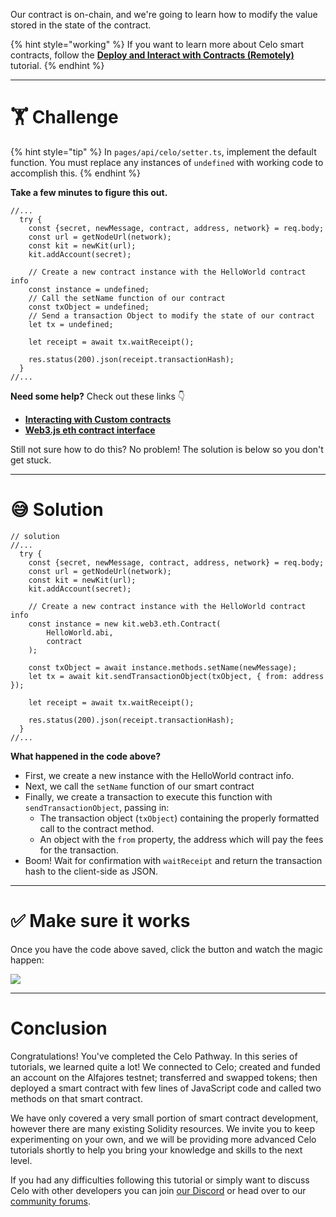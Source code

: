 Our contract is on-chain, and we're going to learn how to modify the value stored in the state of the contract.

{% hint style="working" %}
If you want to learn more about Celo smart contracts, follow the [**Deploy and Interact with Contracts (Remotely)**](https://learn.figment.io/tutorials/hello-contracts) tutorial.
{% endhint %}

---

# 🏋️ Challenge

{% hint style="tip" %}
In `pages/api/celo/setter.ts`, implement the default function. You must replace any instances of `undefined` with working code to accomplish this.
{% endhint %}

**Take a few minutes to figure this out.**

```tsx
//...
  try {
    const {secret, newMessage, contract, address, network} = req.body;
    const url = getNodeUrl(network);
    const kit = newKit(url);
    kit.addAccount(secret);

    // Create a new contract instance with the HelloWorld contract info
    const instance = undefined;
    // Call the setName function of our contract
    const txObject = undefined;
    // Send a transaction Object to modify the state of our contract
    let tx = undefined;

    let receipt = await tx.waitReceipt();

    res.status(200).json(receipt.transactionHash);
  }
//...
```

**Need some help?** Check out these links 👇

- [**Interacting with Custom contracts**](https://docs.celo.org/developer-guide/contractkit/usage#interacting-with-custom-contracts)
- [**Web3.js eth contract interface**](https://web3js.readthedocs.io/en/v1.4.0/web3-eth-contract.html)

Still not sure how to do this? No problem! The solution is below so you don't get stuck.

---

# 😅 Solution

```tsx
// solution
//...
  try {
    const {secret, newMessage, contract, address, network} = req.body;
    const url = getNodeUrl(network);
    const kit = newKit(url);
    kit.addAccount(secret);

    // Create a new contract instance with the HelloWorld contract info
    const instance = new kit.web3.eth.Contract(
        HelloWorld.abi,
        contract
    );

    const txObject = await instance.methods.setName(newMessage);
    let tx = await kit.sendTransactionObject(txObject, { from: address });

    let receipt = await tx.waitReceipt();

    res.status(200).json(receipt.transactionHash);
  }
//...
```

**What happened in the code above?**

- First, we create a new instance with the HelloWorld contract info.
- Next, we call the `setName` function of our smart contract
- Finally, we create a transaction to execute this function with `sendTransactionObject`, passing in:
  - The transaction object (`txObject`) containing the properly formatted call to the contract method.
  - An object with the `from` property, the address which will pay the fees for the transaction.
- Boom! Wait for confirmation with `waitReceipt` and return the transaction hash to the client-side as JSON.

---

# ✅ Make sure it works

Once you have the code above saved, click the button and watch the magic happen:

![](https://raw.githubusercontent.com/figment-networks/learn-web3-dapp/main/markdown/__images__/celo/celo-setter.gif)

---

# Conclusion

Congratulations! You've completed the Celo Pathway. In this series of tutorials, we learned quite a lot! We connected to Celo; created and funded an account on the Alfajores testnet; transferred and swapped tokens; then deployed a smart contract with few lines of JavaScript code and called two methods on that smart contract.

We have only covered a very small portion of smart contract development, however there are many existing Solidity resources. We invite you to keep experimenting on your own, and we will be providing more advanced Celo tutorials shortly to help you bring your knowledge and skills to the next level.

If you had any difficulties following this tutorial or simply want to discuss Celo with other developers you can join [our Discord](https://discord.gg/fszyM7K) or head over to our [community forums](https://community.figment.io).
